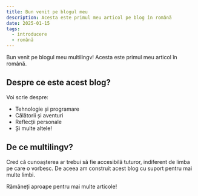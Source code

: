 ```yaml
---
title: Bun venit pe blogul meu
description: Acesta este primul meu articol pe blog în română
date: 2025-01-15
tags:
  - introducere
  - română
---
```


Bun venit pe blogul meu multilingv! Acesta este primul meu articol în română.

## Despre ce este acest blog?

Voi scrie despre:

- Tehnologie și programare
- Călătorii și aventuri
- Reflecții personale
- Și multe altele!

## De ce multilingv?

Cred că cunoașterea ar trebui să fie accesibilă tuturor, indiferent de limba pe care o vorbesc. De aceea am construit acest blog cu suport pentru mai multe limbi.

Rămâneți aproape pentru mai multe articole!
